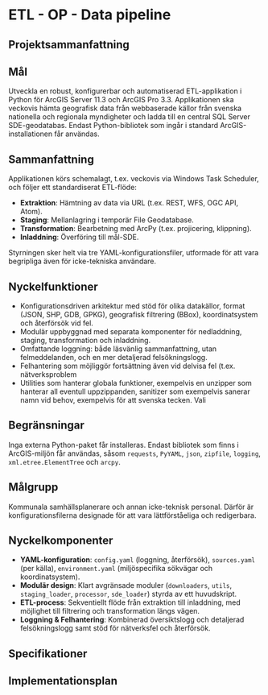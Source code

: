 # **ETL \- OP \- Data pipeline**

## **Projektsammanfattning**

## **Mål**

Utveckla en robust, konfigurerbar och automatiserad ETL-applikation i Python för ArcGIS Server 11.3 och ArcGIS Pro 3.3. Applikationen ska veckovis hämta geografisk data från webbaserade källor från svenska nationella och regionala myndigheter och ladda till en central SQL Server SDE-geodatabas. Endast Python-bibliotek som ingår i standard ArcGIS-installationen får användas.

## **Sammanfattning**

Applikationen körs schemalagt, t.ex. veckovis via Windows Task Scheduler, och följer ett standardiserat ETL-flöde:

* **Extraktion**: Hämtning av data via URL (t.ex. REST, WFS, OGC API, Atom).
* **Staging**: Mellanlagring i temporär File Geodatabase.
* **Transformation**: Bearbetning med ArcPy (t.ex. projicering, klippning).
* **Inladdning**: Överföring till mål-SDE.

Styrningen sker helt via tre YAML-konfigurationsfiler, utformade för att vara begripliga även för icke-tekniska användare.

## **Nyckelfunktioner**

* Konfigurationsdriven arkitektur med stöd för olika datakällor, format (JSON, SHP, GDB, GPKG), geografisk filtrering (BBox), koordinatsystem och återförsök vid fel.
* Modulär uppbyggnad med separata komponenter för nedladdning, staging, transformation och inladdning.
* Omfattande loggning: både läsvänlig sammanfattning, utan felmeddelanden, och en mer detaljerad felsökningslogg.
* Felhantering som möjliggör fortsättning även vid delvisa fel (t.ex. nätverksproblem
* Utilities som hanterar globala funktioner, exempelvis en unzipper som hanterar all eventull uppzippanden, sanitizer som exempelvis sanerar namn vid behov, exempelvis för att svenska tecken. Vali

## **Begränsningar**

Inga externa Python-paket får installeras. Endast bibliotek som finns i ArcGIS-miljön får användas, såsom `requests`, `PyYAML`, `json`, `zipfile`, `logging`, `xml.etree.ElementTree` och `arcpy`.

## **Målgrupp**

Kommunala samhällsplanerare och annan icke-teknisk personal. Därför är konfigurationsfilerna designade för att vara lättförståeliga och redigerbara.

## **Nyckelkomponenter**

* **YAML-konfiguration**: `config.yaml` (loggning, återförsök), `sources.yaml` (per källa), `environment.yaml` (miljöspecifika sökvägar och koordinatsystem).
* **Modulär design**: Klart avgränsade moduler (`downloaders`, `utils`, `staging_loader`, `processor`, `sde_loader`) styrda av ett huvudskript.
* **ETL-process**: Sekventiellt flöde från extraktion till inladdning, med möjlighet till filtrering och transformation längs vägen.
* **Loggning & Felhantering**: Kombinerad översiktslogg och detaljerad felsökningslogg samt stöd för nätverksfel och återförsök.

## **Specifikationer**

## **Implementationsplan**
